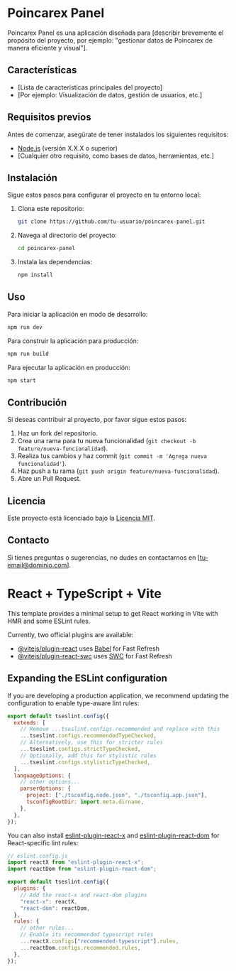 # Poincarex Panel

Poincarex Panel es una aplicación diseñada para [describir brevemente el propósito del proyecto, por ejemplo: "gestionar datos de Poincarex de manera eficiente y visual"].

## Características

- [Lista de características principales del proyecto]
- [Por ejemplo: Visualización de datos, gestión de usuarios, etc.]

## Requisitos previos

Antes de comenzar, asegúrate de tener instalados los siguientes requisitos:

- [Node.js](https://nodejs.org/) (versión X.X.X o superior)
- [Cualquier otro requisito, como bases de datos, herramientas, etc.]

## Instalación

Sigue estos pasos para configurar el proyecto en tu entorno local:

1. Clona este repositorio:

   ```bash
   git clone https://github.com/tu-usuario/poincarex-panel.git
   ```

2. Navega al directorio del proyecto:

   ```bash
   cd poincarex-panel
   ```

3. Instala las dependencias:
   ```bash
   npm install
   ```

## Uso

Para iniciar la aplicación en modo de desarrollo:

```bash
npm run dev
```

Para construir la aplicación para producción:

```bash
npm run build
```

Para ejecutar la aplicación en producción:

```bash
npm start
```

## Contribución

Si deseas contribuir al proyecto, por favor sigue estos pasos:

1. Haz un fork del repositorio.
2. Crea una rama para tu nueva funcionalidad (`git checkout -b feature/nueva-funcionalidad`).
3. Realiza tus cambios y haz commit (`git commit -m 'Agrega nueva funcionalidad'`).
4. Haz push a tu rama (`git push origin feature/nueva-funcionalidad`).
5. Abre un Pull Request.

## Licencia

Este proyecto está licenciado bajo la [Licencia MIT](LICENSE).

## Contacto

Si tienes preguntas o sugerencias, no dudes en contactarnos en [tu-email@dominio.com].

# React + TypeScript + Vite

This template provides a minimal setup to get React working in Vite with HMR and some ESLint rules.

Currently, two official plugins are available:

- [@vitejs/plugin-react](https://github.com/vitejs/vite-plugin-react/blob/main/packages/plugin-react/README.md) uses [Babel](https://babeljs.io/) for Fast Refresh
- [@vitejs/plugin-react-swc](https://github.com/vitejs/vite-plugin-react-swc) uses [SWC](https://swc.rs/) for Fast Refresh

## Expanding the ESLint configuration

If you are developing a production application, we recommend updating the configuration to enable type-aware lint rules:

```js
export default tseslint.config({
  extends: [
    // Remove ...tseslint.configs.recommended and replace with this
    ...tseslint.configs.recommendedTypeChecked,
    // Alternatively, use this for stricter rules
    ...tseslint.configs.strictTypeChecked,
    // Optionally, add this for stylistic rules
    ...tseslint.configs.stylisticTypeChecked,
  ],
  languageOptions: {
    // other options...
    parserOptions: {
      project: ["./tsconfig.node.json", "./tsconfig.app.json"],
      tsconfigRootDir: import.meta.dirname,
    },
  },
});
```

You can also install [eslint-plugin-react-x](https://github.com/Rel1cx/eslint-react/tree/main/packages/plugins/eslint-plugin-react-x) and [eslint-plugin-react-dom](https://github.com/Rel1cx/eslint-react/tree/main/packages/plugins/eslint-plugin-react-dom) for React-specific lint rules:

```js
// eslint.config.js
import reactX from "eslint-plugin-react-x";
import reactDom from "eslint-plugin-react-dom";

export default tseslint.config({
  plugins: {
    // Add the react-x and react-dom plugins
    "react-x": reactX,
    "react-dom": reactDom,
  },
  rules: {
    // other rules...
    // Enable its recommended typescript rules
    ...reactX.configs["recommended-typescript"].rules,
    ...reactDom.configs.recommended.rules,
  },
});
```
